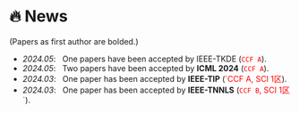 # 🔥 News
(Papers as first author are bolded.)
- *2024.05*: &nbsp; One papers have been accepted by IEEE-TKDE (<font color="red">`CCF A`</font>). 
- *2024.05*: &nbsp; Two papers have been accepted by **ICML 2024** (<font color="red">`CCF A`</font>). 
- *2024.03*: &nbsp; One paper has been accepted by **IEEE-TIP** (<font color="red">`CCF A, SCI 1区</font>).
- *2024.03*: &nbsp; One paper has been accepted by **IEEE-TNNLS** (<font color="red">`CCF B`, SCI 1区`</font>). 
